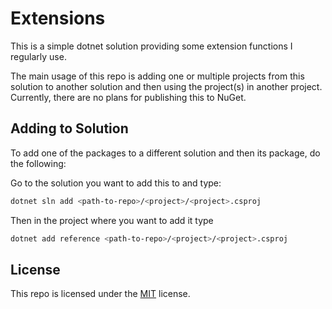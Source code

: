 # Extensions

This is a simple dotnet solution providing some extension functions I regularly use.

The main usage of this repo is adding one or multiple projects from this solution to another solution and then using the project(s)
in another project.
Currently, there are no plans for publishing this to NuGet.

## Adding to Solution

To add one of the packages to a different solution and then its package, do the following:

Go to the solution you want to add this to and type:

```sh
dotnet sln add <path-to-repo>/<project>/<project>.csproj
```

Then in the project where you want to add it type

```sh
dotnet add reference <path-to-repo>/<project>/<project>.csproj
```

## License

This repo is licensed under the [MIT](LICENSE) license.

